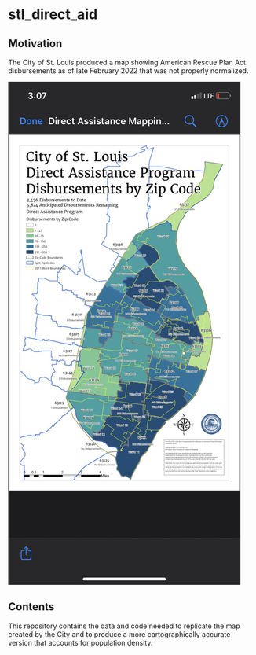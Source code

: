 # stl_direct_aid
## Motivation
The City of St. Louis produced a map showing American Rescue Plan Act disbursements as of late February 2022 that was not properly normalized.

![](img/source.jpeg)

## Contents
This repository contains the data and code needed to replicate the map created by the City and to produce a more cartographically accurate version that accounts for population density.